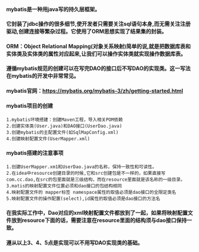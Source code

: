 #### mybatis是一种用java写的持久层框架。
#### 它封装了jdbc操作的很多细节,使开发者只需要关注sql语句本身,而无需关注注册驱动,创建连接等繁杂过程。它使用了ORM思想实现了结果集的封装。
#### ORM：Object Relational Mapping(对象关系映射)简单的说,就是把数据库表和实体类及实体类的属性对应起来,让我们可以操作实体类就实现操作数据库表。
#### 遵循mybatis规范的创建可以在写完DAO的接口后不写DAO的实现类。这一写法在mybatis的开发中非常常见。
#### mybatis官网：https://mybatis.org/mybatis-3/zh/getting-started.html
#### mybatis项目的创建
```
1.mybatis环境搭建：创建Maven工程，导入相关POM依赖
2.创建实体类(User.java)和DAO接口(UserDao.java)
3.创建mybatis的主配置文件(如SqlMapConfig.xml)
4.创建映射配置文件(UserMapper.xml)
```
#### mybatis搭建的注意事项
```
1.创建UserMapper.xm1和UserDao.java的名称，保持一致性和可读性。
2.在idea中resource创建目录的时候,它和src创建包是不一样的，如果直接写com.cc.dao,在src的包里面就是三级结构，而在resource里面就是该名称的一级目录。
3.matis的映射配置文件位置必须和dao接口的包结构相同
4.映射配置文件的 mapper标签 namespace属性的取值必须是dao接口的全限定类名
5.映射配置文件的操作配置(select),id属性的取值必须是dao接口的方法名
```
#### 在我实际工作中，Dao对应的xml映射配置文件都放到了一起，如果将映射配置文件放到resource下面的话，需要注意在resource里面的结构须与dao接口保持一致。
#### 遵从以上3、4、5点是实现可以不用写DAO实现类的基础。
